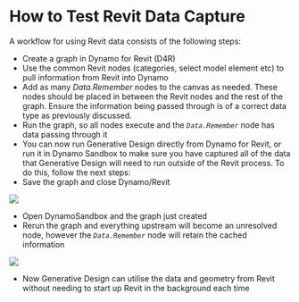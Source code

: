 # How to Test Revit Data Capture

A workflow for using Revit data consists of the following steps:

* Create a graph in Dynamo for Revit (D4R)
* Use the common Revit nodes (categories, select model element etc) to pull information from Revit into Dynamo
* Add as many *Data.Remember* nodes to the canvas as needed. These nodes should be placed in between the Revit nodes and the rest of the graph. Ensure the information being passed through is of a correct data type as previously discussed. 
* Run the graph, so all nodes execute and the *`Data.Remember`* node has data passing through it
* You can now run Generative Design directly from Dynamo for Revit, or run it in Dynamo Sandbox to make sure you have captured all of the data that Generative Design will need to run outside of the Revit process.  To do this, follow the next steps: 
* Save the graph and close Dynamo/Revit

![](../../.gitbook/assets/testrevit1.png)

* Open DynamoSandbox and the graph just created
* Rerun the graph and everything upstream will become an unresolved node, however the _`Data.Remember`_ node will retain the cached information

![](../../.gitbook/assets/testrevit2.png)

* Now Generative Design can utilise the data and geometry from Revit without needing to start up Revit in the background each time
